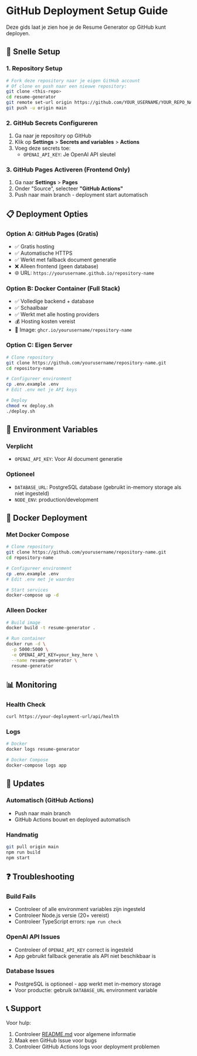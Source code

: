 # GitHub Deployment Setup Guide

Deze gids laat je zien hoe je de Resume Generator op GitHub kunt deployen.

## 🚀 Snelle Setup

### 1. Repository Setup
```bash
# Fork deze repository naar je eigen GitHub account
# Of clone en push naar een nieuwe repository:
git clone <this-repo>
cd resume-generator
git remote set-url origin https://github.com/YOUR_USERNAME/YOUR_REPO_NAME.git
git push -u origin main
```

### 2. GitHub Secrets Configureren
1. Ga naar je repository op GitHub
2. Klik op **Settings** > **Secrets and variables** > **Actions**
3. Voeg deze secrets toe:
   - `OPENAI_API_KEY`: Je OpenAI API sleutel

### 3. GitHub Pages Activeren (Frontend Only)
1. Ga naar **Settings** > **Pages**
2. Onder "Source", selecteer **"GitHub Actions"**
3. Push naar main branch - deployment start automatisch

## 📋 Deployment Opties

### Option A: GitHub Pages (Gratis)
- ✅ Gratis hosting
- ✅ Automatische HTTPS
- ✅ Werkt met fallback document generatie
- ❌ Alleen frontend (geen database)
- 🌐 URL: `https://yourusername.github.io/repository-name`

### Option B: Docker Container (Full Stack)
- ✅ Volledige backend + database
- ✅ Schaalbaar
- ✅ Werkt met alle hosting providers
- 💰 Hosting kosten vereist
- 🐳 Image: `ghcr.io/yourusername/repository-name`

### Option C: Eigen Server
```bash
# Clone repository
git clone https://github.com/yourusername/repository-name.git
cd repository-name

# Configureer environment
cp .env.example .env
# Edit .env met je API keys

# Deploy
chmod +x deploy.sh
./deploy.sh
```

## 🔧 Environment Variables

### Verplicht
- `OPENAI_API_KEY`: Voor AI document generatie

### Optioneel
- `DATABASE_URL`: PostgreSQL database (gebruikt in-memory storage als niet ingesteld)
- `NODE_ENV`: production/development

## 🐳 Docker Deployment

### Met Docker Compose
```bash
# Clone repository
git clone https://github.com/yourusername/repository-name.git
cd repository-name

# Configureer environment
cp .env.example .env
# Edit .env met je waardes

# Start services
docker-compose up -d
```

### Alleen Docker
```bash
# Build image
docker build -t resume-generator .

# Run container
docker run -d \
  -p 5000:5000 \
  -e OPENAI_API_KEY=your_key_here \
  --name resume-generator \
  resume-generator
```

## 📊 Monitoring

### Health Check
```bash
curl https://your-deployment-url/api/health
```

### Logs
```bash
# Docker
docker logs resume-generator

# Docker Compose
docker-compose logs app
```

## 🔄 Updates

### Automatisch (GitHub Actions)
- Push naar main branch
- GitHub Actions bouwt en deployed automatisch

### Handmatig
```bash
git pull origin main
npm run build
npm start
```

## ❓ Troubleshooting

### Build Fails
- Controleer of alle environment variables zijn ingesteld
- Controleer Node.js versie (20+ vereist)
- Controleer TypeScript errors: `npm run check`

### OpenAI API Issues
- Controleer of `OPENAI_API_KEY` correct is ingesteld
- App gebruikt fallback generatie als API niet beschikbaar is

### Database Issues
- PostgreSQL is optioneel - app werkt met in-memory storage
- Voor productie: gebruik `DATABASE_URL` environment variable

## 📞 Support

Voor hulp:
1. Controleer [README.md](./README.md) voor algemene informatie
2. Maak een GitHub Issue voor bugs
3. Controleer GitHub Actions logs voor deployment problemen